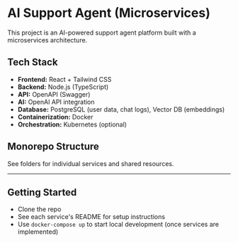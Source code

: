 # AI Support Agent (Microservices)

This project is an AI-powered support agent platform built with a microservices architecture.

## Tech Stack
- **Frontend:** React + Tailwind CSS
- **Backend:** Node.js (TypeScript)
- **API:** OpenAPI (Swagger)
- **AI:** OpenAI API integration
- **Database:** PostgreSQL (user data, chat logs), Vector DB (embeddings)
- **Containerization:** Docker
- **Orchestration:** Kubernetes (optional)

## Monorepo Structure
See folders for individual services and shared resources.

---

## Getting Started
- Clone the repo
- See each service's README for setup instructions
- Use `docker-compose up` to start local development (once services are implemented)
